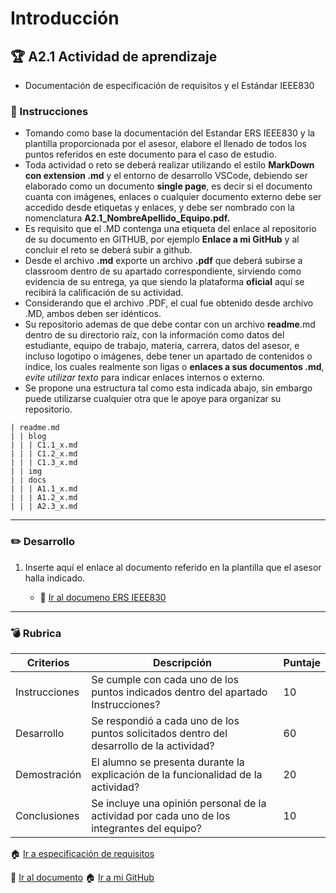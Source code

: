 # Introducción

## :trophy: A2.1 Actividad de aprendizaje

- Documentación de especificación de requisitos y el Estándar IEEE830

### :blue_book: Instrucciones

 - Tomando como base la documentación del Estandar ERS IEEE830 y la plantilla proporcionada por el asesor, elabore el llenado de todos los puntos referidos en este documento para el caso de estudio.
 - Toda actividad o reto se deberá realizar utilizando el estilo **MarkDown con extension .md** y el entorno de desarrollo VSCode, debiendo ser elaborado como un documento **single page**, es decir si el documento cuanta con imágenes, enlaces o cualquier documento externo debe ser accedido desde etiquetas y enlaces, y debe ser nombrado con la nomenclatura **A2.1_NombreApellido_Equipo.pdf.**
- Es requisito que el .MD contenga una etiqueta del enlace al repositorio de su documento en GITHUB, por ejemplo **Enlace a mi GitHub** y al concluir el reto se deberá subir a github.
- Desde el archivo **.md** exporte un archivo **.pdf** que deberá subirse a classroom dentro de su apartado correspondiente, sirviendo como evidencia de su entrega, ya que siendo la plataforma **oficial** aquí se recibirá la calificación de su actividad.
- Considerando que el archivo .PDF, el cual fue obtenido desde archivo .MD, ambos deben ser idénticos.
- Su repositorio ademas de que debe contar con un archivo **readme**.md dentro de su directorio raíz, con la información como datos del estudiante, equipo de trabajo, materia, carrera, datos del asesor, e incluso logotipo o imágenes, debe tener un apartado de contenidos o indice, los cuales realmente son ligas o **enlaces a sus documentos .md**, _evite utilizar texto_ para indicar enlaces internos o externo.
- Se propone una estructura tal como esta indicada abajo, sin embargo puede utilizarse cualquier otra que le apoye para organizar su repositorio.

``` 
| readme.md
| | blog
| | | C1.1_x.md
| | | C1.2_x.md
| | | C1.3_x.md
| | img
| | docs
| | | A1.1_x.md
| | | A1.2_x.md
| | | A2.3_x.md
```

___

### :pencil2: Desarrollo

1. Inserte aquí el enlace al documento referido en la plantilla que el asesor halla indicado.

    * :closed_book: [Ir al documeno  ERS IEEE830](https://github.com/OrigenData/ITN-ADF-1702IF8A/blob/master/pdf/A2.1%20Especificaci%C3%B3n%20de%20requisitos%20y%20documentaci%C3%B3n.pdf)
___

### :bomb: Rubrica

| Criterios     | Descripción                                                                                  | Puntaje |
| ------------- | -------------------------------------------------------------------------------------------- | ------- |
| Instrucciones | Se cumple con cada uno de los puntos indicados dentro del apartado Instrucciones?            | 10      |  | 5 |
| Desarrollo    | Se respondió a cada uno de los puntos solicitados dentro del desarrollo de la actividad?     | 60      |
| Demostración  | El alumno se presenta durante la explicación de la funcionalidad de la actividad?            | 20      |
| Conclusiones  | Se incluye una opinión personal de la actividad  por cada uno de los integrantes del equipo? | 10      |


:house: [Ir a especificación de requisitos](https://github.com/e-GitTeam/AnalisisAvanzado_V2.0/blob/master/docs/D2.0_Especificacion_requisitos_y_diseno.md)

:link: [Ir al documento](https://github.com/OrigenData/ITN-ADF-1702IF8A/blob/master/docs/A2.1_Especificacion_de_requisitos_y_documentacion.md) :house: [Ir a mi GitHub](https://github.com/OrigenData/ITN-ADF-1702IF8A/)